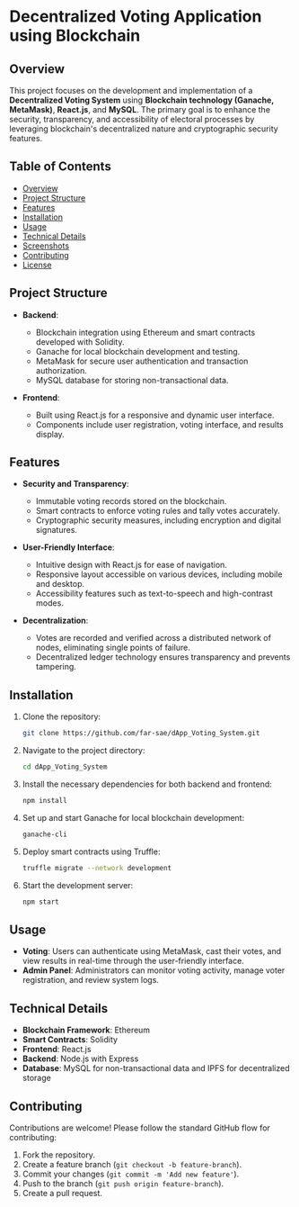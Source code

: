 
# Decentralized Voting Application using Blockchain

## Overview

This project focuses on the development and implementation of a **Decentralized Voting System** using **Blockchain technology (Ganache, MetaMask)**, **React.js**, and **MySQL**. The primary goal is to enhance the security, transparency, and accessibility of electoral processes by leveraging blockchain's decentralized nature and cryptographic security features.

## Table of Contents

- [Overview](#overview)
- [Project Structure](#project-structure)
- [Features](#features)
- [Installation](#installation)
- [Usage](#usage)
- [Technical Details](#technical-details)
- [Screenshots](#screenshots)
- [Contributing](#contributing)
- [License](#license)

## Project Structure

- **Backend**: 
  - Blockchain integration using Ethereum and smart contracts developed with Solidity.
  - Ganache for local blockchain development and testing.
  - MetaMask for secure user authentication and transaction authorization.
  - MySQL database for storing non-transactional data.
  
- **Frontend**:
  - Built using React.js for a responsive and dynamic user interface.
  - Components include user registration, voting interface, and results display.

## Features

- **Security and Transparency**:
  - Immutable voting records stored on the blockchain.
  - Smart contracts to enforce voting rules and tally votes accurately.
  - Cryptographic security measures, including encryption and digital signatures.

- **User-Friendly Interface**:
  - Intuitive design with React.js for ease of navigation.
  - Responsive layout accessible on various devices, including mobile and desktop.
  - Accessibility features such as text-to-speech and high-contrast modes.

- **Decentralization**:
  - Votes are recorded and verified across a distributed network of nodes, eliminating single points of failure.
  - Decentralized ledger technology ensures transparency and prevents tampering.

## Installation

1. Clone the repository:
   ```bash
   git clone https://github.com/far-sae/dApp_Voting_System.git
   ```
2. Navigate to the project directory:
   ```bash
   cd dApp_Voting_System
   ```
3. Install the necessary dependencies for both backend and frontend:
   ```bash
   npm install
   ```
4. Set up and start Ganache for local blockchain development:
   ```bash
   ganache-cli
   ```
5. Deploy smart contracts using Truffle:
   ```bash
   truffle migrate --network development
   ```
6. Start the development server:
   ```bash
   npm start
   ```

## Usage

- **Voting**: Users can authenticate using MetaMask, cast their votes, and view results in real-time through the user-friendly interface.
- **Admin Panel**: Administrators can monitor voting activity, manage voter registration, and review system logs.

## Technical Details

- **Blockchain Framework**: Ethereum
- **Smart Contracts**: Solidity
- **Frontend**: React.js
- **Backend**: Node.js with Express
- **Database**: MySQL for non-transactional data and IPFS for decentralized storage

## Contributing

Contributions are welcome! Please follow the standard GitHub flow for contributing:
1. Fork the repository.
2. Create a feature branch (`git checkout -b feature-branch`).
3. Commit your changes (`git commit -m 'Add new feature'`).
4. Push to the branch (`git push origin feature-branch`).
5. Create a pull request.

